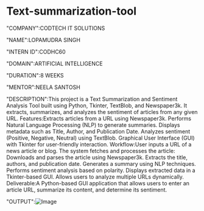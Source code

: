 # Text-summarization-tool

"COMPANY":CODTECH IT SOLUTIONS

"NAME":LOPAMUDRA SINGH

"INTERN ID":CODHC60

"DOMAIN":ARTIFICIAL INTELLIGENCE

"DURATION":8 WEEKS

"MENTOR":NEELA SANTOSH

"DESCRIPTION":This project is a Text Summarization and Sentiment Analysis Tool built using Python, Tkinter, TextBlob, and Newspaper3k. It extracts, summarizes, and analyzes the sentiment of articles from any given URL.
Features:Extracts articles from a URL using Newspaper3k.
Performs Natural Language Processing (NLP) to generate summaries.
Displays metadata such as Title, Author, and Publication Date.
Analyzes sentiment (Positive, Negative, Neutral) using TextBlob.
Graphical User Interface (GUI) with Tkinter for user-friendly interaction.
Workflow:User inputs a URL of a news article or blog.
The system fetches and processes the article:
Downloads and parses the article using Newspaper3k.
Extracts the title, authors, and publication date.
Generates a summary using NLP techniques.
Performs sentiment analysis based on polarity.
Displays extracted data in a Tkinter-based GUI.
Allows users to analyze multiple URLs dynamically.
Deliverable:A Python-based GUI application that allows users to enter an article URL, summarize its content, and determine its sentiment.

"OUTPUT":![Image](https://github.com/user-attachments/assets/a23b01d4-2e70-4b2c-ad24-e3176be6f157)
